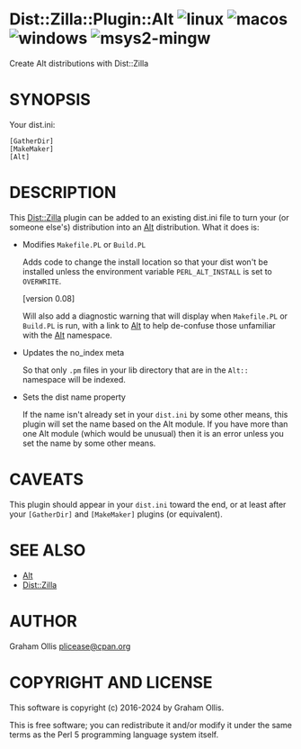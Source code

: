 # Dist::Zilla::Plugin::Alt ![linux](https://github.com/uperl/Dist-Zilla-Plugin-Alt/workflows/linux/badge.svg) ![macos](https://github.com/uperl/Dist-Zilla-Plugin-Alt/workflows/macos/badge.svg) ![windows](https://github.com/uperl/Dist-Zilla-Plugin-Alt/workflows/windows/badge.svg) ![msys2-mingw](https://github.com/uperl/Dist-Zilla-Plugin-Alt/workflows/msys2-mingw/badge.svg)

Create Alt distributions with Dist::Zilla

# SYNOPSIS

Your dist.ini:

```
[GatherDir]
[MakeMaker]
[Alt]
```

# DESCRIPTION

This [Dist::Zilla](https://metacpan.org/pod/Dist::Zilla) plugin can be added to an existing dist.ini file to
turn your (or someone else's) distribution into an [Alt](https://metacpan.org/pod/Alt) distribution.
What it does is:

- Modifies `Makefile.PL` or `Build.PL`

    Adds code to change the install location so that your dist won't
    be installed unless the environment variable `PERL_ALT_INSTALL`
    is set to `OVERWRITE`.

    \[version 0.08\]

    Will also add a diagnostic warning that will display when
    `Makefile.PL` or `Build.PL` is run, with a link to [Alt](https://metacpan.org/pod/Alt) to help
    de-confuse those unfamiliar with the [Alt](https://metacpan.org/pod/Alt) namespace.

- Updates the no\_index meta

    So that only `.pm` files in your lib directory that are in the
    `Alt::` namespace will be indexed.

- Sets the dist name property

    If the name isn't already set in your `dist.ini` by some other
    means, this plugin will set the name based on the Alt module.
    If you have more than one Alt module (which would be unusual)
    then it is an error unless you set the name by some other means.

# CAVEATS

This plugin should appear in your `dist.ini` toward the end, or at
least after your `[GatherDir]` and `[MakeMaker]` plugins (or equivalent).

# SEE ALSO

- [Alt](https://metacpan.org/pod/Alt)
- [Dist::Zilla](https://metacpan.org/pod/Dist::Zilla)

# AUTHOR

Graham Ollis <plicease@cpan.org>

# COPYRIGHT AND LICENSE

This software is copyright (c) 2016-2024 by Graham Ollis.

This is free software; you can redistribute it and/or modify it under
the same terms as the Perl 5 programming language system itself.

